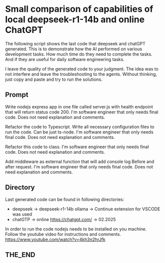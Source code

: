 # Small comparison of capabilities of local deepseek-r1-14b and online ChatGPT

The following script shows the last code that deepseek and chatGPT generated.
This is to demonstrate how the AI performed on various development tasks.
How much time do they need to complete the tasks.
And if they are useful for daily software engineering tasks.

I leave the quality of the generated code to your judgment.
The idea was to not interfere and leave the troubleshooting to the agents. 
Without thinking, just copy and paste and try to run the solutions.

## Prompt

Write nodejs express app in one file called server.js with health endpoint that will return status code 200.
I'm software engineer that only needs final code. Does not need explanation and comments.

Refactor the code to Typescript. Write all necessary configuration files to run the code. Can be just ts-node.
I'm software engineer that only needs final code. Does not need explanation and comments.

Refactor this code to class.
I'm software engineer that only needs final code. Does not need explanation and comments.

Add middleware as external function that will add console log Before and after request. 
I'm software engineer that only needs final code. Does not need explanation and comments.

## Directory

Last generated code can be found in following directories:

- deepseek -> deepseek-r1-14b ollama -> Continue extension for VSCODE was used
- chatGTP -> online https://chatgpt.com/ -> 02.2025

In order to run the code nodejs needs to be installed on you machine.
Follow the youtube video for instructions and comments. https://www.youtube.com/watch?v=4kh3n2hrJfk

## THE_END